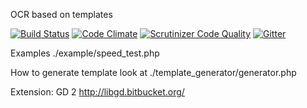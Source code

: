 OCR based on templates

[![Build Status](https://travis-ci.org/bpteam/php-ocr.svg?branch=master)](https://travis-ci.org/bpteam/php-ocr)
[![Code Climate](https://codeclimate.com/github/bpteam/gd2-php-ocr/badges/gpa.svg)](https://codeclimate.com/github/bpteam/gd2-php-ocr)
[![Scrutinizer Code Quality](https://scrutinizer-ci.com/g/bpteam/gd2-php-ocr/badges/quality-score.png?b=master)](https://scrutinizer-ci.com/g/bpteam/gd2-php-ocr/?branch=master)
[![Gitter](https://badges.gitter.im/Join%20Chat.svg)](https://gitter.im/bpteam/gd2-php-ocr?utm_source=badge&utm_medium=badge&utm_campaign=pr-badge)                                                                                                                                                     

Examples ./example/speed_test.php

How to generate template look at ./template_generator/generator.php

Extension:
GD 2 http://libgd.bitbucket.org/